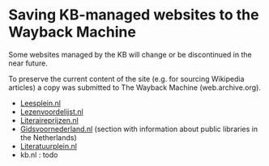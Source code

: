 # Saving KB-managed websites to the Wayback Machine

Some websites managed by the KB will change or be discontinued in the near future.

To preserve the current content of the site (e.g. for sourcing Wikipedia articles) a copy was submitted to The Wayback Machine (web.archive.org).

* [Leesplein.nl](https://github.com/ookgezellig/SaveToWaybackMachine/tree/master/Leesplein)
* [Lezenvoordelijst.nl](https://github.com/ookgezellig/SaveToWaybackMachine/tree/master/LezenVoorDeLijst)
* [Literaireprijzen.nl](https://github.com/ookgezellig/SaveToWaybackMachine/tree/master/LiterairePrijzennl)
* [Gidsvoornederland.nl](https://www.gidsvoornederland.nl/werken-met-gids/meerwaarde-voor-bibliotheken/bibliotheken-in-nederland) (section with information about public libraries in the Netherlands)
* [Literatuurplein.nl](https://github.com/ookgezellig/SaveToWaybackMachine/tree/master/Literatuurplein)
* kb.nl : todo
